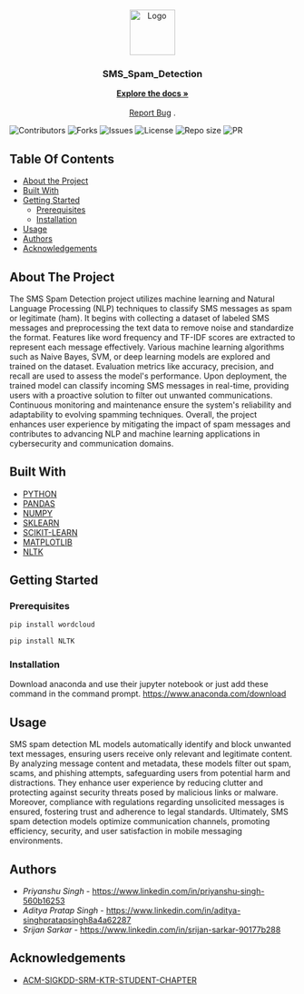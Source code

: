 <br/>
<p align="center">
  <a href="https://github.com/Priyanshusingh0818/SMS_Spam_Detection_ACM">
    <img src="https://camo.githubusercontent.com/dba0df27ff51ee5e3f50bf0207a83eb21e5017f0c42789b2aa79124d536556d3/68747470733a2f2f73726d7369676b646474657374696e672e76657263656c2e6170702f7374617469632f6d656469612f73726d7369676b64642e32336632353231643931333366316131303536662e706e67" alt="Logo" width="80" height="80">
  </a>

  <h3 align="center">SMS_Spam_Detection</h3>

  <p align="center">
    <a href="https://github.com/Priyanshusingh0818/SMS_Spam_Detection_ACM"><strong>Explore the docs »</strong></a>
    <br/>
    <br/>
    <a href="https://github.com/Priyanshusingh0818/SMS_Spam_Detection_ACM/issues">Report Bug</a>
    .
  </p>
</p>

![Contributors](https://img.shields.io/github/contributors/Priyanshusingh0818/SMS_Spam_Detection_ACM?color=dark-green) ![Forks](https://img.shields.io/github/forks/Priyanshusingh0818/SMS_Spam_Detection_ACM?style=social) ![Issues](https://img.shields.io/github/issues/Priyanshusingh0818/SMS_Spam_Detection_ACM) ![License](https://img.shields.io/github/license/ACM-SIGKDD-SRM-KTR-STUDENT-CHAPTER/R-D-Projects-April-2024) 
![Repo size](https://img.shields.io/github/repo-size/Priyanshusingh0818/SMS_Spam_Detection_ACM)
![PR](https://img.shields.io/github/issues-pr/ACM-SIGKDD-SRM-KTR-STUDENT-CHAPTER/R-D-Projects-April-2024.svg)

## Table Of Contents

* [About the Project](#about-the-project)
* [Built With](#built-with)
* [Getting Started](#getting-started)
  * [Prerequisites](#prerequisites)
  * [Installation](#installation)
* [Usage](#usage)
* [Authors](#authors)
* [Acknowledgements](#acknowledgements)

## About The Project

The SMS Spam Detection project utilizes machine learning and Natural Language Processing (NLP) techniques to classify SMS messages as spam or legitimate (ham). It begins with collecting a dataset of labeled SMS messages and preprocessing the text data to remove noise and standardize the format. Features like word frequency and TF-IDF scores are extracted to represent each message effectively. Various machine learning algorithms such as Naive Bayes, SVM, or deep learning models are explored and trained on the dataset. Evaluation metrics like accuracy, precision, and recall are used to assess the model's performance. Upon deployment, the trained model can classify incoming SMS messages in real-time, providing users with a proactive solution to filter out unwanted communications. Continuous monitoring and maintenance ensure the system's reliability and adaptability to evolving spamming techniques. Overall, the project enhances user experience by mitigating the impact of spam messages and contributes to advancing NLP and machine learning applications in cybersecurity and communication domains.

## Built With



* [PYTHON]()
* [PANDAS]()
* [NUMPY]()
* [SKLEARN]()
* [SCIKIT-LEARN]()
* [MATPLOTLIB]()
* [NLTK]()

## Getting Started


### Prerequisites

```bash
pip install wordcloud
```

```bash
pip install NLTK
```


### Installation

Download anaconda and use their jupyter notebook or just add these command in the command prompt. https://www.anaconda.com/download

## Usage

SMS spam detection ML models automatically identify and block unwanted text messages, ensuring users receive only relevant and legitimate content. By analyzing message content and metadata, these models filter out spam, scams, and phishing attempts, safeguarding users from potential harm and distractions. They enhance user experience by reducing clutter and protecting against security threats posed by malicious links or malware. Moreover, compliance with regulations regarding unsolicited messages is ensured, fostering trust and adherence to legal standards. Ultimately, SMS spam detection models optimize communication channels, promoting efficiency, security, and user satisfaction in mobile messaging environments.

## Authors

* *Priyanshu Singh* - https://www.linkedin.com/in/priyanshu-singh-560b16253
* *Aditya Pratap Singh* - https://www.linkedin.com/in/aditya-singhpratapsingh8a4a62287
* *Srijan Sarkar* - https://www.linkedin.com/in/srijan-sarkar-90177b288

## Acknowledgements

* [ACM-SIGKDD-SRM-KTR-STUDENT-CHAPTER ](https://github.com/ACM-SIGKDD-SRM-KTR-STUDENT-CHAPTER)